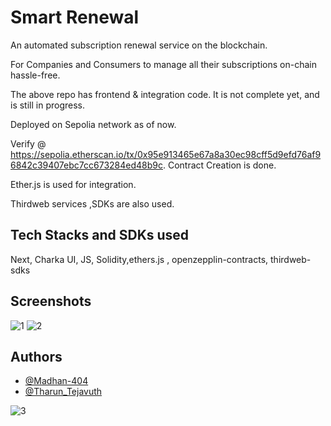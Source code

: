 
# Smart Renewal

An automated subscription renewal service on the blockchain.

For Companies and Consumers to manage all their subscriptions on-chain hassle-free.

The above repo has frontend & integration code.
It is not complete yet, and is still in progress.

Deployed on Sepolia network as of now.

Verify @ https://sepolia.etherscan.io/tx/0x95e913465e67a8a30ec98cff5d9efd76af96842c39407ebc7cc673284ed48b9c.
Contract Creation is done.

Ether.js is used for integration.

Thirdweb services ,SDKs are also used.






## Tech Stacks and SDKs used

Next, Charka UI, JS, Solidity,ethers.js , openzepplin-contracts, thirdweb-sdks
## Screenshots
![1](https://user-images.githubusercontent.com/83569612/229357979-7d84ad48-b352-474c-acfd-415ceb3a86a6.png)
![2](https://user-images.githubusercontent.com/83569612/229357986-4a4c5677-ab99-4f04-9e5b-8e05e25f5824.png)



## Authors

- [@Madhan-404](https://www.github.com/Madhan-404)
- [@Tharun_Tejavuth](https://www.github.com/tejavaththarun)

![3](https://user-images.githubusercontent.com/83569612/229357993-f964e427-1b78-4992-92df-a8d3961838da.png)

